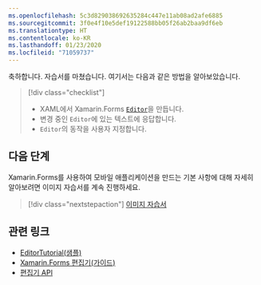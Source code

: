```yaml
---
ms.openlocfilehash: 5c3d829038692635284c447e11ab08ad2afe6885
ms.sourcegitcommit: 3f0e4f10e5def19122588bb05f26ab2baa9df6eb
ms.translationtype: HT
ms.contentlocale: ko-KR
ms.lasthandoff: 01/23/2020
ms.locfileid: "71059737"
---
```

축하합니다. 자습서를 마쳤습니다. 여기서는 다음과 같은 방법을 알아보았습니다.

> [!div class="checklist"]
>
> - XAML에서 Xamarin.Forms [`Editor`](xref:Xamarin.Forms.Editor)을 만듭니다.
> - 변경 중인 `Editor`에 있는 텍스트에 응답합니다.
> - `Editor`의 동작을 사용자 지정합니다.

## <a name="next-steps"></a>다음 단계

Xamarin.Forms를 사용하여 모바일 애플리케이션을 만드는 기본 사항에 대해 자세히 알아보려면 이미지 자습서를 계속 진행하세요.

> [!div class="nextstepaction"]
> [이미지 자습서](~/get-started/tutorials/image/index.yml)

## <a name="related-links"></a>관련 링크

- [EditorTutorial(샘플)](https://docs.microsoft.com/samples/xamarin/xamarin-forms-samples/getstarted-tutorials-editortutorial/)
- [Xamarin.Forms 편집기(가이드)](~/xamarin-forms/user-interface/text/editor.md)
- [편집기 API](xref:Xamarin.Forms.Editor)
